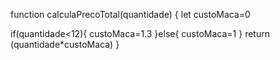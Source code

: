 function calculaPrecoTotal(quantidade) {
  let custoMaca=0
  
  if(quantidade<12){
    custoMaca=1.3 
  }else{
    custoMaca=1
  }
  return (quantidade*custoMaca)
} 